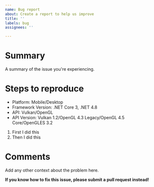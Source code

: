 ```yaml
---
name: Bug report
about: Create a report to help us improve
title: ''
labels: bug
assignees: ''

---
```


# Summary
A summary of the issue you're experiencing.

# Steps to reproduce
- Platform: Mobile/Desktop
- Framework Version: .NET Core 3, .NET 4.8
- API: Vulkan/OpenGL
- API Version: Vulkan 1.2/OpenGL 4.3 Legacy/OpenGL 4.5 Core/OpenGLES 3.2
1. First I did this
2. Then I did this

# Comments
Add any other context about the problem here.

**__If you know how to fix this issue, please submit a pull request instead!__**
